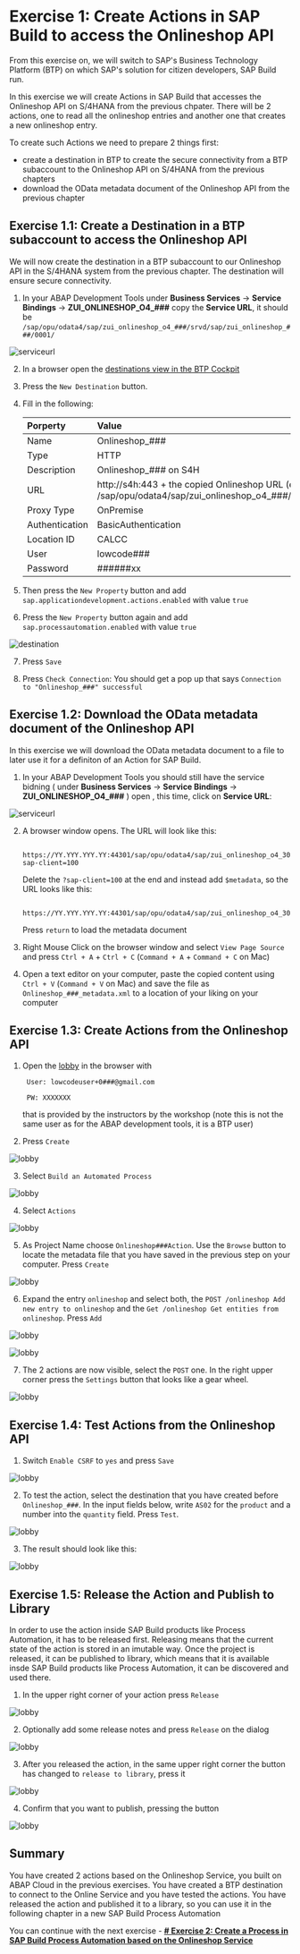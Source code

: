 # Exercise 1: Create Actions in SAP Build to access the Onlineshop API

From this exercise on, we will switch to SAP's Business Technology Platform (BTP) on which SAP's solution for citizen developers, SAP Build run.

In this exercise we will create Actions in SAP Build that accesses the Onlineshop API on S/4HANA from the previous chpater. There will be 2 actions, one to read all the onlineshop entries and another one that creates a new onlineshop entry. 

To create such Actions we need to prepare 2 things first:
- create a destination in BTP to create the secure connectivity from a BTP subaccount to the Onlineshop API on S/4HANA from the previous chapters
- download the OData metadata document of the Onlineshop API from the previous chapter

## Exercise 1.1: Create a Destination in a BTP subaccount to access the Onlineshop API

We will now create the destination in a BTP subaccount to our Onlineshop API in the S/4HANA system from the previous chapter. The destination will ensure secure connectivity.

1. In your ABAP Development Tools under **Business Services** -> **Service Bindings** -> **ZUI_ONLINESHOP_O4_###** copy the **Service URL**, it should be `/sap/opu/odata4/sap/zui_onlineshop_o4_###/srvd/sap/zui_onlineshop_###/0001/`

![serviceurl](images/105.png)

2. In a browser open the [destinations view in the BTP Cockpit](https://emea.cockpit.btp.cloud.sap/cockpit/#/globalaccount/47ae62c5-c35b-48a4-99b1-eee46b5b62bf/subaccount/f65e327c-d9e9-44cd-8d7b-e4e7ea8db474/destinations)

3. Press the `New Destination` button.

4. Fill in the following:

    |  Porperty   | Value |
    |  :------------- | :------------- |
    |  Name   | Onlineshop_### |
    |  Type   | HTTP |
    |  Description   | Onlineshop_### on S4H |
    |  URL   | http://s4h:443 + the copied Onlineshop URL (e.g. /sap/opu/odata4/sap/zui_onlineshop_o4_###/srvd/sap/zui_onlineshop_###/0001/) |
    |  Proxy Type   | OnPremise |
    |  Authentication   | BasicAuthentication |
    |  Location ID   | CALCC |
    |  User   | lowcode### |
    |  Password   | ######xx |

5. Then press the `New Property` button and add 
`sap.applicationdevelopment.actions.enabled` with value `true`

6. Press the `New Property` button again and add 
`sap.processautomation.enabled` with value `true`

![destination](images/100.png)

7. Press `Save`

8. Press `Check Connection`: You should get a pop up that says `Connection to "Onlineshop_###" successful`

## Exercise 1.2: Download the OData metadata document of the Onlineshop API

In this exercise we will download the OData metadata document to a file to later use it for a definiton of an Action for SAP Build.

1. In your ABAP Development Tools you should still have the service bidning ( under **Business Services** -> **Service Bindings** -> **ZUI_ONLINESHOP_O4_###** ) open , this time, click on **Service URL**:

![serviceurl](images/110.png)

2. A browser window opens. The URL will look like this: 

        https://YY.YYY.YYY.YY:44301/sap/opu/odata4/sap/zui_onlineshop_o4_300/srvd/sap/zui_onlineshop_300/0001/?sap-client=100 

    Delete the `?sap-client=100` at the end and instead add `$metadata`, so the URL looks like this:

        https://YY.YYY.YYY.YY:44301/sap/opu/odata4/sap/zui_onlineshop_o4_300/srvd/sap/zui_onlineshop_300/0001/$metadata

    Press `return` to load the metadata document

4. Right Mouse Click on the browser window and select `View Page Source` and press `Ctrl + A` + `Ctrl + C` (`Command + A` + `Command + C` on Mac) 

5. Open a text editor on your computer, paste the copied content using `Ctrl + V` (`Command + V` on Mac) and save the file as `Onlineshop_###_metadata.xml` to a location of your liking on your computer

## Exercise 1.3: Create Actions from the Onlineshop API

1. Open the [lobby](https://lcapteched.eu10.build.cloud.sap/lobby) in the browser with

        User: lowcodeuser+0###@gmail.com
    
        PW: XXXXXXX

    that is provided by the instructors by the workshop (note this is not the same user as for the ABAP development tools, it is a BTP user)

2. Press `Create`

![lobby](images/150.png)

3. Select `Build an Automated Process`

![lobby](images/155.png)

4. Select `Actions`

![lobby](images/160.png)

5. As Project Name choose `Onlineshop###Action`. Use the `Browse` button to locate the metadata file that you have saved in the previous step on your computer. Press `Create` 

![lobby](images/165.png)

6. Expand the entry `onlineshop` and select both, the `POST /onlineshop Add new entry to onlineshop` and the `Get /onlineshop Get entities from onlineshop`. Press `Add`

![lobby](images/170.png)

![lobby](images/175.png)

7. The 2 actions are now visible, select the `POST` one. In the right upper corner press the `Settings` button that looks like a gear wheel.

![lobby](images/180.png)

## Exercise 1.4: Test Actions from the Onlineshop API

1. Switch `Enable CSRF` to `yes` and press `Save`

![lobby](images/185.png)

2. To test the action, select the destination that you have created before `Onlineshop_###`. In the input fields below, write `AS02` for the `product` and a number into the `quantity` field. Press `Test`.

![lobby](images/190.png)

3. The result should look like this:

![lobby](images/195.png)

## Exercise 1.5: Release the Action and Publish to Library

In order to use the action inside SAP Build products like Process Automation, it has to be released first. Releasing means that the current state of the action is stored in an imutable way. Once the project is released, it can be published to library, which means that it is available insde SAP Build products like Process Automation, it can be discovered and used there.

1. In the upper right corner of your action press `Release`

![lobby](images/200.png)

2. Optionally add some release notes and press `Release` on the dialog

![lobby](images/205.png)

3. After you released the action, in the same upper right corner the button has changed to `release to library`, press it 

![lobby](images/210.png)

4. Confirm that you want to publish, pressing the button

![lobby](images/215.png)

## Summary  
 
You have created 2 actions based on the Onlineshop Service, you built on ABAP Cloud in the previous exercises. You have created a BTP destination to connect to the Online Service and you have tested the actions. You have released the action and published it to a library, so you can use it in the following chapter in a new SAP Build Process Automation
 
You can continue with the next exercise - **[# Exercise 2: Create a Process in SAP Build Process Automation based on the Onlineshop Service](../ex2/README.md)**
